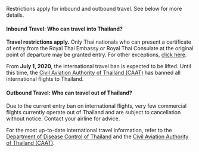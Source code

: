 Restrictions apply for inbound and outbound travel. See below for more details.

#### Inbound Travel: Who can travel into Thailand?

**Travel restrictions apply.** Only Thai nationals who can present a certificate of entry from the Royal Thai Embassy or Royal Thai Consulate at the original point of departure may be granted entry. For other exceptions, [click here](https://ddc.moph.go.th/viralpneumonia/eng/ind_traveltoeng.php).

From **July 1, 2020**, the international travel ban is expected to be lifted. Until this time, the [Civil Aviation Authority of Thailand (CAAT)](https://www.caat.or.th/en/archives/50437) has banned all international flights to Thailand.

#### Outbound Travel: Who can travel out of Thailand?

Due to the current entry ban on international flights, very few commercial flights currently operate out of Thailand and are subject to cancellation without notice. Contact your airline for advice.

For the most up-to-date international travel information, refer to the [Department of Disease Control of Thailand](https://ddc.moph.go.th/viralpneumonia/eng/index.php) and the [Civil Aviation Authority of Thailand (CAAT)](https://www.caat.or.th/en/archives/50437).
